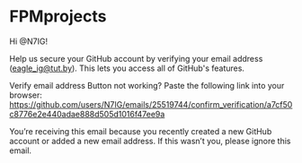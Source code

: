 # FPMprojects
Hi @N7IG!

Help us secure your GitHub account by verifying your email address (eagle_ig@tut.by). This lets you access all of GitHub's features.

Verify email address
Button not working? Paste the following link into your browser:
https://github.com/users/N7IG/emails/25519744/confirm_verification/a7cf50c8776e2e440adae888d505d1016f47ee9a

You’re receiving this email because you recently created a new GitHub account or added a new email address. If this wasn’t you, please ignore this email.
